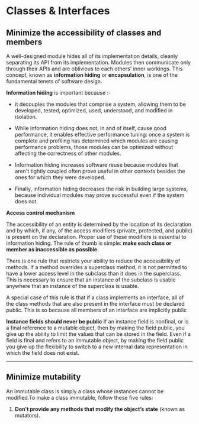 # Classes & Interfaces

## Minimize the accessibility of classes and members

A well-designed module hides all of its implementation details, cleanly separating its API from its implementation.
Modules then communicate only through their APIs and are oblivious to
each others' inner workings. This concept, known as **information hiding** or **encapsulation**,
is one of the fundamental tenets of software design.

**Information hiding** is important because :-

- it decouples the modules that comprise a system, allowing them to be developed, tested, optimized, used, understood, and modified in isolation.

- While information
hiding does not, in and of itself, cause good performance, it enables effective
performance tuning: once a system is complete and profiling has determined
which modules are causing performance problems, those modules can
be optimized without affecting the correctness of other modules.

- Information hiding
increases software reuse because modules that aren't tightly coupled often
prove useful in other contexts besides the ones for which they were developed.

- Finally, information hiding decreases the risk in building large systems, because
individual modules may prove successful even if the system does not.

**Access control mechanism**

The accessibility of an entity is determined by the location of its declaration and by
which, if any, of the access modifiers (private, protected, and public) is present
on the declaration. Proper use of these modifiers is essential to information hiding.
The rule of thumb is simple: **make each class or member as inaccessible as
possible.**

There is one rule that restricts your ability to reduce the accessibility of methods.
If a method overrides a superclass method, it is not permitted to have a lower
access level in the subclass than it does in the superclass. This is
necessary to ensure that an instance of the subclass is usable anywhere that an
instance of the superclass is usable.

A special case of this rule is that if a class implements an interface, all of the class methods that are also
present in the interface must be declared public. This is so because all members of
an interface are implicitly public

**Instance fields should never be public**
If an instance field is nonfinal,
or is a final reference to a mutable object, then by making the field public,
you give up the ability to limit the values that can be stored in the field.
Even if a field is final and refers
to an immutable object, by making the field public you give up the flexibility to
switch to a new internal data representation in which the field does not exist.

---

## Minimize mutability

An immutable class is simply a class whose instances cannot be modified.To make a class immutable, follow these five rules:

1. **Don’t provide any methods that modify the object’s state** (known as mutators).